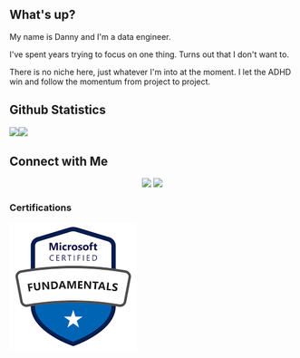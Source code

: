 ## What's up? 

My name is Danny and I'm a data engineer.

I've spent years trying to focus on one thing. Turns out that I don't want to. 

There is no niche here, just whatever I'm into at the moment. I let the ADHD win and follow the momentum from project to project.  

## Github Statistics

<img src="https://github-readme-stats.vercel.app/api?username=dannyvilchez&theme=dracula" width="60%" /><img src="https://github-readme-stats.vercel.app/api/top-langs/?username=dannyvilchez&theme=dracula" width="30%" />
<br>

## Connect with Me

<p align="center">
<a href="https://linkedin.com/in/vilchezdanny"><img src="https://img.shields.io/badge/LinkedIn-blue"/></a>
<a href="https://x.com/_dannyvilchez"><img src="https://img.shields.io/badge/style=flat&logo=X&logoColor=white"/></a>
</p>


### Certifications

![az900](az900.png)



<!--
<a href="https://www.dannyvilchez.com"><img src="https://img.shields.io/badge/dannyvilchez?style=flat&logo=Google-Chrome&logoColor=white"/></a>
ADD Blog

<a href="mailto:hello@dannyvilchez.com"><img src="https://img.shields.io/badge/?style=flat&logo=Gmail&logoColor=white"/></a>
--> 

